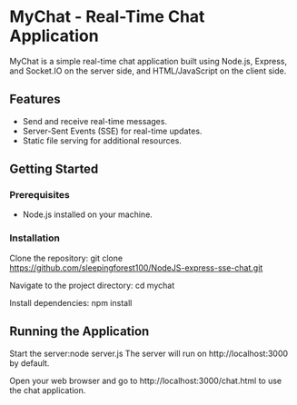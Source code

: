 # MyChat - Real-Time Chat Application

MyChat is a simple real-time chat application built using Node.js, Express, and Socket.IO on the server side, and HTML/JavaScript on the client side.

## Features

- Send and receive real-time messages.
- Server-Sent Events (SSE) for real-time updates.
- Static file serving for additional resources.

## Getting Started

### Prerequisites
- Node.js installed on your machine.

### Installation

Clone the repository:
   git clone https://github.com/sleepingforest100/NodeJS-express-sse-chat.git 
   
Navigate to the project directory: cd mychat

Install dependencies: npm install

## Running the Application
Start the server:node server.js
The server will run on http://localhost:3000 by default.

Open your web browser and go to http://localhost:3000/chat.html to use the chat application.
